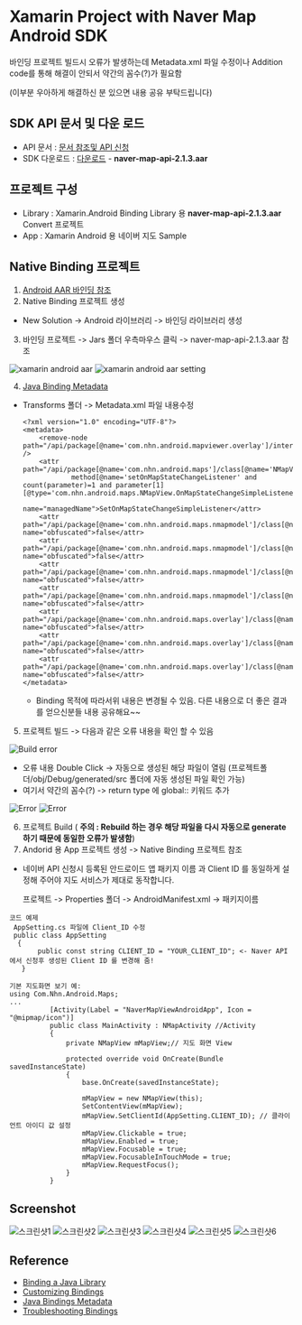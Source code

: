 # Xamarin Project with Naver Map Android SDK 

바인딩 프로젝트 빌드시 오류가 발생하는데 Metadata.xml 파일 수정이나 Addition code를 통해 해결이 안되서 약간의 꼼수(?)가 필요함

(이부분 우아하게 해결하신 분 있으면 내용 공유 부탁드립니다)

## SDK API 문서 및 다운 로드
- API 문서 : [문서 참조및 API 신청](https://developers.naver.com/docs/map/android/) 
- SDK 다운로드 : [다운로드][0] - **naver-map-api-2.1.3.aar**

## 프로젝트 구성 
- Library : Xamarin.Android Binding Library 용 **naver-map-api-2.1.3.aar** Convert 프로젝트
- App : Xamarin Android 용 네이버 지도 Sample 

## Native Binding 프로젝트
1. [Android AAR 바인딩 참조][1] 
2. Native Binding 프로젝트 생성
- New Solution -> Android 라이브러리 -> 바인딩 라이브러리 생성
3. 바인딩 프로젝트 -> Jars 폴더 우측마우스 클릭 -> naver-map-api-2.1.3.aar 참조

![xamarin android aar](https://dongsasubstorage.blob.core.windows.net/images/uploads/android_binding_aar.png)
![xamarin android aar setting](https://dongsasubstorage.blob.core.windows.net/images/uploads/android_binding_aar_property.png)

4. [Java Binding Metadata][2]
- Transforms 폴더 -> Metadata.xml 파일 내용수정
  ```
  <?xml version="1.0" encoding="UTF-8"?>
  <metadata>
      <remove-node path="/api/package[@name='com.nhn.android.mapviewer.overlay']/interface[@name='NMapPOIdataOverlay.OnDragItemChangeListener']" />
      <attr path="/api/package[@name='com.nhn.android.maps']/class[@name='NMapView']/
              method[@name='setOnMapStateChangeListener' and count(parameter)=1 and parameter[1][@type='com.nhn.android.maps.NMapView.OnMapStateChangeSimpleListener']]"
              name="managedName">SetOnMapStateChangeSimpleListener</attr>
      <attr path="/api/package[@name='com.nhn.android.maps.nmapmodel']/class[@name='a']" name="obfuscated">false</attr>
      <attr path="/api/package[@name='com.nhn.android.maps.nmapmodel']/class[@name='b']" name="obfuscated">false</attr>
      <attr path="/api/package[@name='com.nhn.android.maps.nmapmodel']/class[@name='c']" name="obfuscated">false</attr>
      <attr path="/api/package[@name='com.nhn.android.maps.nmapmodel']/class[@name='d']" name="obfuscated">false</attr>
      <attr path="/api/package[@name='com.nhn.android.maps.overlay']/class[@name='a']" name="obfuscated">false</attr>
      <attr path="/api/package[@name='com.nhn.android.maps.overlay']/class[@name='b']" name="obfuscated">false</attr>
      <attr path="/api/package[@name='com.nhn.android.maps.overlay']/class[@name='c']" name="obfuscated">false</attr>
  </metadata>
  ```
  
    - Binding 목적에 따라서위 내용은 변경될 수 있음. 다른 내용으로 더 좋은 결과를 얻으신분들 내용 공유해요~~

5. 프로젝트 빌드 -> 다음과 같은 오류 내용을 확인 할 수 있음

![Build error](https://dongsasubstorage.blob.core.windows.net/images/uploads/naver_map_android_build_error.png)

- 오류 내용 Double Click -> 자동으로 생성된 해당 파일이 열림 (프로젝트폴더/obj/Debug/generated/src 폴더에 자동 생성된 파일 확인 가능)
- 여기서 약간의 꼼수(?) -> return type 에 global:: 키워드 추가
    
![Error](https://dongsasubstorage.blob.core.windows.net/images/uploads/naver_map_android_error_1.png) 
![Error](https://dongsasubstorage.blob.core.windows.net/images/uploads/naver_map_android_error_2.png)

 6. 프로젝트 Build ( **주의 : Rebuild 하는 경우 해당 파일을 다시 자동으로 generate 하기 때문에 동일한 오류가 발생함**)
 7. Andorid 용 App 프로젝트 생성 ->  Native Binding 프로젝트 참조 
 
 - 네이버 API 신청시 등록된 안드로이드 앱 패키지 이름 과 Client ID 를 동일하게 설정해 주어야 지도 서비스가 제대로 동작합니다.
 
    프로젝트 -> Properties 폴더 -> AndroidManifest.xml -> 패키지이름 

  ``` 
  코드 예제
  AppSetting.cs 파일에 Client_ID 수정
   public class AppSetting
    {
        public const string CLIENT_ID = "YOUR_CLIENT_ID"; <- Naver API에서 신청후 생성된 Client ID 를 변경해 줌!
    }
  
  기본 지도화면 보기 예:
  using Com.Nhn.Android.Maps;
  ...
            [Activity(Label = "NaverMapViewAndroidApp", Icon = "@mipmap/icon")]
            public class MainActivity : NMapActivity //Activity
            {
                private NMapView mMapView;// 지도 화면 View

                protected override void OnCreate(Bundle savedInstanceState)
                {
                    base.OnCreate(savedInstanceState);

                    mMapView = new NMapView(this);
                    SetContentView(mMapView);
                    mMapView.SetClientId(AppSetting.CLIENT_ID); // 클라이언트 아이디 값 설정
                    mMapView.Clickable = true;
                    mMapView.Enabled = true;
                    mMapView.Focusable = true; 
                    mMapView.FocusableInTouchMode = true;
                    mMapView.RequestFocus();
                }
            }
  
  ```
  
## Screenshot
![스크린샷1](https://dongsasubstorage.blob.core.windows.net/images/uploads/naver_map_android_1.png)
![스크린샷2](https://dongsasubstorage.blob.core.windows.net/images/uploads/naver_map_android_2.png)
![스크린샷3](https://dongsasubstorage.blob.core.windows.net/images/uploads/naver_map_android_3.png)
![스크린샷4](https://dongsasubstorage.blob.core.windows.net/images/uploads/naver_map_android_4.png)
![스크린샷5](https://dongsasubstorage.blob.core.windows.net/images/uploads/naver_map_android_5.png)
![스크린샷6](https://dongsasubstorage.blob.core.windows.net/images/uploads/naver_map_android_6.png)

## Reference
* [Binding a Java Library][3]
* [Customizing Bindings][4]
* [Java Bindings Metadata][2]
* [Troubleshooting Bindings][5]

[0]:https://github.com/navermaps/maps.android
[1]:https://developer.xamarin.com/guides/android/advanced_topics/binding-a-java-library/binding-an-aar/
[2]:https://developer.xamarin.com/guides/android/advanced_topics/binding-a-java-library/customizing-bindings/java-bindings-metadata/
[3]:https://docs.microsoft.com/en-us/xamarin/android/platform/binding-java-library/
[4]:https://docs.microsoft.com/en-us/xamarin/android/platform/binding-java-library/customizing-bindings/
[5]:https://docs.microsoft.com/en-us/xamarin/android/platform/binding-java-library/troubleshooting-bindings
